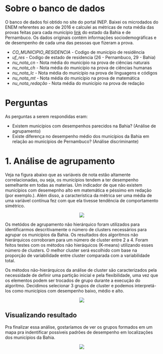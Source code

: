 # Sobre o banco de dados

O banco de dados foi obtido no site do portal INEP. Baixei os microdados do ENEM referentes ao ano de 2016 e calculei as métricas de nota média das provas feitas para cada município [link](http://portal.inep.gov.br/web/guest/microdados) do estado da Bahia e de Pernambuco.
Os dados originais contém informações sociodemográficas e de desempenho de cada uma das pessoas que fizeram a prova.

- *CO_MUNICIPIO_RESIDENCIA* - Codigo de município de residência
- *uf_res* - Codigo de estado de residencia (26 - Pernambuco, 29 - Bahia)
- *nu_nota_cn* - Nota média do município na prova de ciências naturais
- *nu_nota_ch* - Nota média do município na prova de ciências humanas
- *nu_nota_lc* - Nota média do município na prova de linguagens e códigos
- *nu_nota_mt* - Nota média do município na prova de matemática
- *nu_nota_redação* - Nota média do município na prova de redação

# Perguntas

As perguntas a serem respondidas eram:

- Existem municípios com desempenhos parecidos na Bahia? (Análise de agrupamento)
- Existe diferença no desempenho médio dos municípios da Bahia em relação ao municípios de Pernambuco? (Análise discriminante)

# 1. Análise de agrupamento

Veja na figura abaixo que as variáveis de nota estão altamente correlacionadas, ou seja, os municípios tendem a ter desempenho semelhante em todas as materias. 
Um indicador de que não existem municípios com desemepnho alto em matemática e péssimo em redação (por exemplo.). 
Além disso, a característica da métrica ser uma média de uma variável contínua fez com que ela tivesse tendência de comportamento simétrico.

<p align="center" width="100%">
    <img src="https://github.com/gabiborges1/projetos/blob/master/presentations/multivariada_ufba/agrupamento_files/figure-html/unnamed-chunk-3-1.png"> 
</p>


Os metódos de agrupamento não hierárquico foram utilizados para identificarmos descritivamente o número de clusters necessários para agrupar os municípios da Bahia.
Os resultados dos algoritmos não hierárquicos corroboram para um número de cluster entre 2 a 4. 
Foram feitos testes com os métodos não hieráquicos (K-means) utilizando esses número de clusters.
O melhor cluster será escolhido com base na proporção de variabilidade entre cluster comparada com a variabilidade total.

Os métodos não-hierárquicos da análise de cluster são caracterizados pela necessidade de definir uma partição inicial e pela flexibilidade, uma vez que os elementos podem ser trocados de grupo durante a execução do algoritmo.
Decidimos selecionar 3 grupos de cluster e podemos interpretá-los como municípios com desempenho baixo, médio e alto.

<p align="center" width="100%">
    <img src="https://github.com/gabiborges1/projetos/blob/master/presentations/multivariada_ufba/agrupamento_files/figure-html/unnamed-chunk-13-1.png"> 
</p>

## Visualizando resultado

Pra finalizar essa análise, gostaríamos de ver os grupos formados em um mapa pra indentificar possíveis padrões de desempenho em localizações dos municípios da Bahia.

<p align="center" width="100%">
    <img src="https://github.com/gabiborges1/projetos/blob/master/presentations/multivariada_ufba/agrupamento_files/figure-html/unnamed-chunk-15-1.png"> 
</p>

